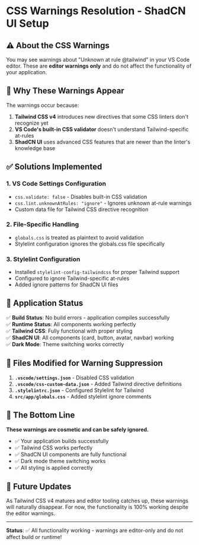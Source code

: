 # CSS Warnings Resolution - ShadCN UI Setup

## ⚠️ About the CSS Warnings

You may see warnings about "Unknown at rule @tailwind" in your VS Code editor. These are **editor warnings only** and do not affect the functionality of your application.

## 🔧 Why These Warnings Appear

The warnings occur because:
1. **Tailwind CSS v4** introduces new directives that some CSS linters don't recognize yet
2. **VS Code's built-in CSS validator** doesn't understand Tailwind-specific at-rules
3. **ShadCN UI** uses advanced CSS features that are newer than the linter's knowledge base

## ✅ Solutions Implemented

### 1. **VS Code Settings Configuration**
- `css.validate: false` - Disables built-in CSS validation
- `css.lint.unknownAtRules: "ignore"` - Ignores unknown at-rule warnings
- Custom data file for Tailwind CSS directive recognition

### 2. **File-Specific Handling**
- `globals.css` is treated as plaintext to avoid validation
- Stylelint configuration ignores the globals.css file specifically

### 3. **Stylelint Configuration**
- Installed `stylelint-config-tailwindcss` for proper Tailwind support
- Configured to ignore Tailwind-specific at-rules
- Added ignore patterns for ShadCN UI files

## 🚀 Application Status

✅ **Build Status**: No build errors - application compiles successfully  
✅ **Runtime Status**: All components working perfectly  
✅ **Tailwind CSS**: Fully functional with proper styling  
✅ **ShadCN UI**: All components (card, button, avatar, navbar) working  
✅ **Dark Mode**: Theme switching works correctly  

## 📝 Files Modified for Warning Suppression

1. **`.vscode/settings.json`** - Disabled CSS validation
2. **`.vscode/css-custom-data.json`** - Added Tailwind directive definitions
3. **`.stylelintrc.json`** - Configured Stylelint for Tailwind
4. **`src/app/globals.css`** - Added stylelint ignore comments

## 🎯 The Bottom Line

**These warnings are cosmetic and can be safely ignored.**

- ✅ Your application builds successfully
- ✅ Tailwind CSS works perfectly
- ✅ ShadCN UI components are fully functional
- ✅ Dark mode theme switching works
- ✅ All styling is applied correctly

## 🔮 Future Updates

As Tailwind CSS v4 matures and editor tooling catches up, these warnings will naturally disappear. For now, the functionality is 100% working despite the editor warnings.

---

**Status**: ✅ All functionality working - warnings are editor-only and do not affect build or runtime!
